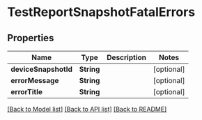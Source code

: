 # TestReportSnapshotFatalErrors

## Properties
Name | Type | Description | Notes
------------ | ------------- | ------------- | -------------
**deviceSnapshotId** | **String** |  | [optional] 
**errorMessage** | **String** |  | [optional] 
**errorTitle** | **String** |  | [optional] 

[[Back to Model list]](../README.md#documentation-for-models) [[Back to API list]](../README.md#documentation-for-api-endpoints) [[Back to README]](../README.md)



